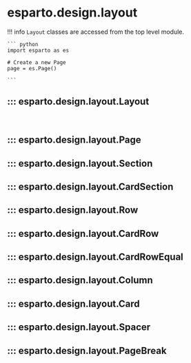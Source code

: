 # esparto.design.layout

!!! info
    `Layout` classes are accessed from the top level module.

    ``` python
    import esparto as es

    # Create a new Page
    page = es.Page()

    ```

## ::: esparto.design.layout.Layout

<br>

## ::: esparto.design.layout.Page

## ::: esparto.design.layout.Section

## ::: esparto.design.layout.CardSection

## ::: esparto.design.layout.Row

## ::: esparto.design.layout.CardRow

## ::: esparto.design.layout.CardRowEqual

## ::: esparto.design.layout.Column

## ::: esparto.design.layout.Card

## ::: esparto.design.layout.Spacer

## ::: esparto.design.layout.PageBreak

<br>
